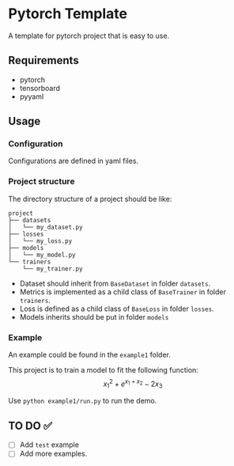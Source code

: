 # Pytorch Template

A template for pytorch project that is easy to use.

## Requirements

- pytorch
- tensorboard
- pyyaml

## Usage

### Configuration

Configurations are defined in yaml files.

### Project structure

The directory structure of a project should be like:
```
project
├── datasets
│   └── my_dataset.py
├── losses
│   └── my_loss.py
├── models
│   └── my_model.py
└── trainers
    └── my_trainer.py
```

- Dataset should inherit from `BaseDataset` in folder `datasets`.
- Metrics is implemented as a child class of `BaseTrainer` in folder `trainers`.
- Loss is defined as a child class of `BaseLoss` in folder `losses`.
- Models inherits should be put in folder `models`

### Example

An example could be found in the `example1` folder.

This project is to train a model to fit the following function: 
$$x_1^2+e^{x_1+x_2}-2x_3$$

Use `python example1/run.py` to run the demo.

## TO DO ✅

- [ ] Add `test` example
- [ ] Add more examples.
